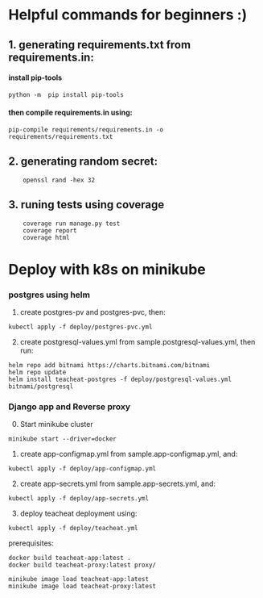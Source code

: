 # Helpful commands for beginners :)

## 1. generating requirements.txt from requirements.in:

#### install pip-tools

```commandline
python -m  pip install pip-tools
```

#### then compile requirements.in using:
```commandline
pip-compile requirements/requirements.in -o requirements/requirements.txt
```

## 2. generating random secret:
```commandline
    openssl rand -hex 32
```


## 3. runing tests using coverage
```commandline
    coverage run manage.py test
    coverage report
    coverage html
```


# Deploy with k8s on minikube

### postgres using helm

1. create postgres-pv and postgres-pvc, then:

```commandline
kubectl apply -f deploy/postgres-pvc.yml
```

2. create postgresql-values.yml from sample.postgresql-values.yml, then run:
```commandline
helm repo add bitnami https://charts.bitnami.com/bitnami
helm repo update
helm install teacheat-postgres -f deploy/postgresql-values.yml bitnami/postgresql
```

### Django app and Reverse proxy

0. Start minikube cluster
```commandline
minikube start --driver=docker
```

1. create app-configmap.yml from sample.app-configmap.yml, and:
```commandline
kubectl apply -f deploy/app-configmap.yml
```

2. create app-secrets.yml from sample.app-secrets.yml, and:
```commandline
kubectl apply -f deploy/app-secrets.yml
```

3. deploy teacheat deployment using:
```commandline
kubectl apply -f deploy/teacheat.yml
```

prerequisites:
```commandline
docker build teacheat-app:latest .
docker build teacheat-proxy:latest proxy/

minikube image load teacheat-app:latest
minikube image load teacheat-proxy:latest
```